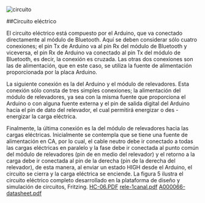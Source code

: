 
![circuito](https://github.com/ISPC-TST-ARQUITECTURA-Y-CONECTIVIDAD/tarea7-grupo-4/assets/106171748/6173ca14-6f79-4eab-af33-0769d57fdeac)

##Circuito eléctrico

El circuito eléctrico está compuesto por el Arduino, que va conectado directamente al módulo de Bluetooth. Aquí se deben considerar sólo cuatro conexiones; el pin Tx de Arduino va al pin Rx del módulo de Bluetooth y viceversa, el pin Rx de Arduino va conectado al pin Tx del módulo de Bluetooth, es decir, la conexión es cruzada. Las otras dos conexiones son las de alimentación, que en este caso, se utiliza la fuente de alimentación proporcionada por la placa Arduino.

La siguiente conexión es la del Arduino y el módulo de relevadores. Esta conexión sólo consta de tres simples conexiones; la alimentación del módulo de relevadores, ya sea con la misma fuente que proporciona el Arduino o con alguna fuente externa y el pin de salida digital del Arduino hacia el pin de dato del relevador, el cual permitirá energizar o des - energizar la carga eléctrica.

Finalmente, la última conexión es la del módulo de relevadores hacia las cargas eléctricas. Inicialmente se contempla que se tiene una fuente de alimentación en CA, por lo cual, el cable neutro debe ir conectado a todas las cargas eléctricas en paralelo y la fase debe ir conectada al punto común del módulo de relevadores (pin de en medio del relevador) y el retorno a la carga debe ir conectada al pin de la derecha (pin de la derecha del relevador), de esta manera, al enviar un estado HIGH desde el Arduino, el circuito se cierra y la carga eléctrica se enciende. La figura 5 ilustra el circuito eléctrico completo desarrollado en la plataforma de diseño y simulación de circuitos, Fritzing.
[HC-06.PDF](https://github.com/ISPC-TST-ARQUITECTURA-Y-CONECTIVIDAD/tarea7-grupo-4/files/11668891/HC-06.PDF)
[rele-1canal.pdf](https://github.com/ISPC-TST-ARQUITECTURA-Y-CONECTIVIDAD/tarea7-grupo-4/files/11668893/rele-1canal.pdf)
[A000066-datasheet.pdf](https://github.com/ISPC-TST-ARQUITECTURA-Y-CONECTIVIDAD/tarea7-grupo-4/files/11668895/A000066-datasheet.pdf)
